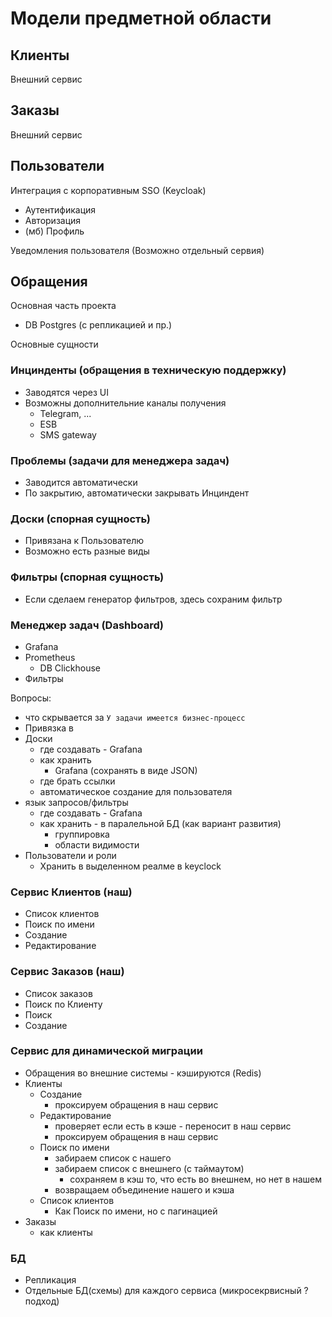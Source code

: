 # Модели предметной области


## Клиенты
Внешний сервис

## Заказы
Внешний сервис

## Пользователи
Интеграция с корпоративным SSO (Keycloak)
* Аутентификация
* Авторизация
* (мб) Профиль

Уведомления пользователя (Возможно отдельный сервия)

## Обращения
Основная часть проекта
* DB Postgres (с репликацией и пр.) 

Основные сущности
### Инцинденты (обращения в техническую поддержку)
  * Заводятся через UI
  * Возможны дополнительние каналы получения
    * Telegram, ...
    * ESB
    * SMS gateway
### Проблемы (задачи для менеджера задач)
* Заводится автоматически
* По закрытию, автоматически закрывать Инциндент
### Доски (спорная сущность)
* Привязана к Пользователю
* Возможно есть разные виды
### Фильтры (спорная сущность)
* Если сделаем генератор фильтров, здесь сохраним фильтр

### Менеджер задач (Dashboard)
* Grafana
* Prometheus
  * DB Clickhouse
* Фильтры

Вопросы:
* что скрывается за `У задачи имеется бизнес-процесс`
* Привязка в
* Доски
  * где создавать - Grafana
  * как хранить
    * Grafana (сохранять в виде JSON)
  * где брать ссылки
  * автоматическое создание для пользователя
* язык запросов/фильтры
  * где создавать - Grafana
  * как хранить - в паралельной БД (как вариант развития)
    * группировка
    * области видимости
* Пользователи и роли
  * Хранить в выделенном реалме в keyclock

### Сервис Клиентов (наш)
* Список клиентов
* Поиск по имени
* Создание
* Редактирование
### Сервис Заказов (наш)
* Список заказов
* Поиск по Клиенту
* Поиск
* Создание
### Сервис для динамической миграции
* Обращения во внешние системы - кэшируются (Redis)
* Клиенты
  * Создание
    * проксируем обращения в наш сервис
  * Редактирование
    * проверяет если есть в кэше - переносит в наш сервис
    * проксируем обращения в наш сервис
  * Поиск по имени 
    * забираем список с нашего
    * забираем список с внешнего (с таймаутом)
      * сохраняем в кэш то, что есть во внешнем, но нет в нашем
    * возвращаем объединение нашего и кэша
  * Список клиентов
    * Как Поиск по имени, но с пагинацией
* Заказы
  * как клиенты

### БД
* Репликация
* Отдельные БД(схемы) для каждого сервиса (микросекрвисный ?подход)
